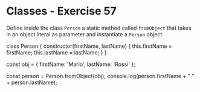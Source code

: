 # Classes - Exercise 57

Define inside the class `Person` a static method called `fromObject` that takes in an object literal as parameter and instantiate a `Person` object.

class Person {
constructor(firstName, lastName) {
this.firstName = firstName;
this.lastName = lastName;
}
}

const obj = {
firstName: 'Mario',
lastName: 'Rossi'
};

const person = Person.fromObject(obj);
console.log(person.firstName + " " + person.lastName);
